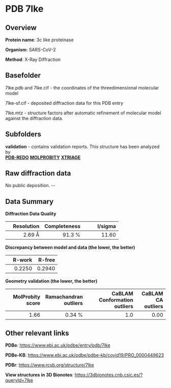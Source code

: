 # PDB 7lke

## Overview

**Protein name**: 3c like proteinase

**Organism**: SARS-CoV-2

**Method**: X-Ray Diffraction



## Basefolder

7lke.pdb and 7lke.cif - the coordinates of the threedimensional molecular model

7lke-sf.cif - deposited diffraction data for this PDB entry

7lke.mtz - structure factors after automatic refinement of molecular model against the diffraction data.

## Subfolders





**validation** - contains validation reports. This structure has been analyzed by <br> [**PDB-REDO**](https://github.com/thorn-lab/coronavirus_structural_task_force/tree/master/pdb/3c_like_proteinase/SARS-CoV-2/7lke/validation/pdb-redo) [**MOLPROBITY**](https://github.com/thorn-lab/coronavirus_structural_task_force/tree/master/pdb/3c_like_proteinase/SARS-CoV-2/7lke/validation/molprobity) [**XTRIAGE**](https://github.com/thorn-lab/coronavirus_structural_task_force/blob/master/pdb/3c_like_proteinase/SARS-CoV-2/7lke/validation/Xtriage_output.log)   



## Raw diffraction data

No public deposition. --<br> 

## Data Summary
**Diffraction Data Quality**

|   | Resolution | Completeness| I/sigma |
|---|-------------:|----------------:|--------------:|
|   |2.69 Å|91.3  %|<img width=50/>11.60|

**Discrepancy between model and data (the lower, the better)**

|   | **R-work**| **R-free**   
|---|-------------:|----------------:|           
||  0.2250|  0.2940|

**Geometry validation (the lower, the better)**

|   |**MolProbity<br>score**| **Ramachandran<br>outliers** | **CaBLAM<br>Conformation outliers** | **CaBLAM<br>CA outliers** |
|---|-------------:|----------------:|----------------:|----------------:|
||  1.66|  0.34 %|1.0|0.00|

 

 



## Other relevant links 
**PDBe**:  https://www.ebi.ac.uk/pdbe/entry/pdb/7lke

**PDBe-KB**: https://www.ebi.ac.uk/pdbe/pdbe-kb/covid19/PRO_0000449623 
 
**PDBr**: https://www.rcsb.org/structure/7lke 

**View structures in 3D Bionotes**: https://3dbionotes.cnb.csic.es/?queryId=7lke

